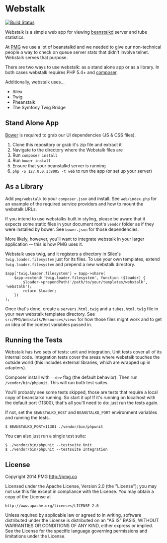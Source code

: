 # Webstalk

[![Build Status](https://travis-ci.org/AgencyPMG/Webstalk.png?branch=master)](https://travis-ci.org/AgencyPMG/Webstalk)

Webstalk is a simple web app for viewing [beanstalkd](https://github.com/kr/beanstalkd)
server and tube statistics.

At [PMG](http://pmg.co) we use a lot of beanstalkd and we needed to give our
non-technical people a way to check on queue server stats that didn't involve
telnet. Webstalk serves that purpose.

There are two ways to use webstalk: as a stand alone app or as a library. In
both cases webstalk requires PHP 5.4+ and [composer](https://getcomposer.org/).

Additionally, webstalk uses...

- Silex
- Twig
- Pheanstalk
- The Symfony Twig Bridge

## Stand Alone App

[Bower](http://bower.io/) is required to grab our UI dependencies (JS & CSS
files).

1. Clone this repository or grab it's zip file and extract it
1. Navigate to the directory where the Webstalk files are
1. Run `composer install`
1. Run `bower install`
1. Ensure that your beanstalkd server is running
1. `php -S 127.0.0.1:8005 -t web` to run the app (or set up your server)

## As a Library

Add `pmg/webstalk` to your `composer.json` and install. See `web/index.php` for
an example of the required service providers and how to mount the webstalk URLs.

If you intend to use webstalks built in styling, please be aware that it expects
some static files in your document root's `vendor` folder as if they were
installed by bower. See `bower.json` for those dependencies.

More likely, however, you'll want to integrate webstalk in your larger
application -- this is how PMG uses it.

Webstalk uses twig, and it registers a directory in Silex's `twig.loader.filesystem`
just for its files. To use your own templates, extend `twig.loader.filesystem`
and prepend a new webstalk directory.

    $app['twig.loader.filesystem'] = $app->share(
        $app->extend('twig.loader.filesystem', function ($loader) {
            $loader->prependPath('/path/to/your/templates/webstalk', 'webstalk');
            return $loader;
        })
    );

Once that's done, create a `servers.html.twig` and a `tubes.html.twig` file in
your new webstalk templates directory. See `src/PMG/Webstalk/Resources/views`
for how those files might work and to get an idea of the context variables
passed in.

## Running the Tests

Webstalk has two sets of tests: unit and integration. Unit tests cover all of
its internal code. Integration tests cover the areas where webstalk touches the
outside world (this includes external libraries, which are wrapped up in adapters).

Composer install with `--dev` flag (the default behavior). Then run
`/vendor/bin/phpunit`. This will run both test suites.

You'll probably see some tests skipped, those are tests that require a local
copy of beanstalkd running. So start it up! If it's running on localhost with
the default port (11300), that's all you'll need to do: just run the tests again.

If not, set the `BEANSTALKD_HOST` and `BEANSTALKD_PORT` environment variables
and running the tests.

    $ BEANSTALKD_PORT=11301 ./vendor/bin/phpunit

You can also just run a single test suite:

    $ ./vendor/bin/phpunit --testsuite Unit
    $ ./vendor/bin/phpunit --testsuite Integration

## License

Copyright 2014 PMG <http://pmg.co>

Licensed under the Apache License, Version 2.0 (the "License");
you may not use this file except in compliance with the License.
You may obtain a copy of the License at

    http://www.apache.org/licenses/LICENSE-2.0

Unless required by applicable law or agreed to in writing, software
distributed under the License is distributed on an "AS IS" BASIS,
WITHOUT WARRANTIES OR CONDITIONS OF ANY KIND, either express or implied.
See the License for the specific language governing permissions and
limitations under the License.
